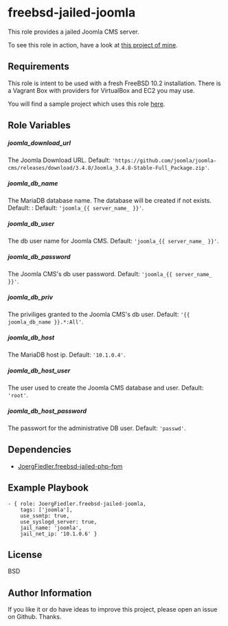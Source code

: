freebsd-jailed-joomla
=========

This role provides a jailed Joomla CMS server.

To see this role in action, have a look at [this project of mine](https://github.com/JoergFiedler/freebsd-ansible-demo).

Requirements
------------

This role is intent to be used with a fresh FreeBSD 10.2 installation. There is a Vagrant Box with providers for VirtualBox and EC2 you may use.

You will find a sample project which uses this role [here](https://github.com/JoergFiedler/freebsd-ansible-demo).

Role Variables
--------------

##### joomla_download_url
The Joomla Download URL. Default: `'https://github.com/joomla/joomla-cms/releases/download/3.4.8/Joomla_3.4.8-Stable-Full_Package.zip'`.

##### joomla_db_name
The MariaDB database name. The database will be created if not exists. Default: : Default: `'joomla_{{ server_name_ }}'`.

##### joomla_db_user
The db user name for Joomla CMS. Default: `'joomla_{{ server_name_ }}'`.

##### joomla_db_password
The Joomla CMS's db user password. Default: `'joomla_{{ server_name_ }}'`.

##### joomla_db_priv
The priviliges granted to the Joomla CMS's db user. Default: `'{{ joomla_db_name }}.*:All'`.

##### joomla_db_host
The MariaDB host ip. Default: `'10.1.0.4'`.

##### joomla_db_host_user
The user used to create the Joomla CMS database and user. Default: `'root'`.

##### joomla_db_host_password
The passwort for the administrative DB user. Default: `'passwd'`.

Dependencies
------------

- [JoergFiedler.freebsd-jailed-php-fpm](https://galaxy.ansible.com/detail#/role/7079)

Example Playbook
----------------

    - { role: JoergFiedler.freebsd-jailed-joomla,
        tags: ['joomla'],
        use_ssmtp: true,
        use_syslogd_server: true,
        jail_name: 'joomla',
        jail_net_ip: '10.1.0.6' }

License
-------

BSD

Author Information
------------------

If you like it or do have ideas to improve this project, please open an issue on Github. Thanks.
